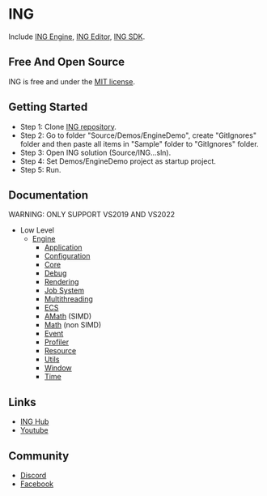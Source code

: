 # ING #
Include [ING Engine](https://github.com/INGTechnologies/ING/blob/main/Documentation/Engine/Engine.md), [ING Editor](https://github.com/INGTechnologies/ING/blob/main/Documentation/Editor/Editor.md), [ING SDK](https://github.com/INGTechnologies/ING/blob/main/Documentation/SDK/SDK.md).


## Free And Open Source ##
ING is free and under the [MIT license](https://github.com/INGTechnologies/ING/blob/main/LICENSE).


## Getting Started ##
- Step 1: Clone [ING repository](https://github.com/INGTechnologies/ING).
- Step 2: Go to folder "Source/Demos/EngineDemo", create "GitIgnores" folder and then paste all items in "Sample" folder to "GitIgnores" folder.
- Step 3: Open ING solution (Source/ING...sln).
- Step 4: Set Demos/EngineDemo project as startup project.
- Step 5: Run.



## Documentation ##
WARNING: ONLY SUPPORT VS2019 AND VS2022
- Low Level
  + [Engine](https://github.com/INGTechnologies/ING/blob/main/Documentation/Engine/Engine.md)
    - [Application](https://github.com/INGTechnologies/ING/blob/main/Documentation/Engine/Application/Application.md)
    - [Configuration](https://github.com/INGTechnologies/ING/blob/main/Documentation/Engine/Configuration/Configuration.md)
    - [Core](https://github.com/INGTechnologies/ING/blob/main/Documentation/Engine/Core/Core.md)
    - [Debug](https://github.com/INGTechnologies/ING/blob/main/Documentation/Engine/Debug/Debug.md)
    - [Rendering](https://github.com/INGTechnologies/ING/blob/main/Documentation/Engine/Rendering/Rendering.md)
    - [Job System](https://github.com/INGTechnologies/ING/blob/main/Documentation/Engine/JobSystem/JobSystem.md)
    - [Multithreading](https://github.com/INGTechnologies/ING/blob/main/Documentation/Engine/Multithreading/Multithreading.md)
    - [ECS](https://github.com/INGTechnologies/ING/blob/main/Documentation/Engine/ECS/ECS.md)
    - [AMath](https://github.com/INGTechnologies/ING/blob/main/Documentation/Engine/AMath/AMath.md) (SIMD)
    - [Math](https://github.com/INGTechnologies/ING/blob/main/Documentation/Engine/Math/Math.md) (non SIMD)
    - [Event](https://github.com/INGTechnologies/ING/blob/main/Documentation/Engine/Event/Event.md)
    - [Profiler](https://github.com/INGTechnologies/ING/blob/main/Documentation/Engine/Profiler/Profiler.md)
    - [Resource](https://github.com/INGTechnologies/ING/blob/main/Documentation/Engine/Resource/Resource.md)
    - [Utils](https://github.com/INGTechnologies/ING/blob/main/Documentation/Engine/Utils/Utils.md)
    - [Window](https://github.com/INGTechnologies/ING/blob/main/Documentation/Engine/Window/Window.md)
    - [Time](https://github.com/INGTechnologies/ING/blob/main/Documentation/Engine/Time/Time.md)


## Links ##
+ [ING Hub](https://github.com/INGTechnologies/INGHub)
+ [Youtube](https://www.youtube.com/channel/UCa4_lMxQZJ1B0prRB4w93wA)


## Community
+ [Discord](https://discord.gg/5BYVT6QJkf)
+ [Facebook](https://www.facebook.com/groups/654915242378688)
